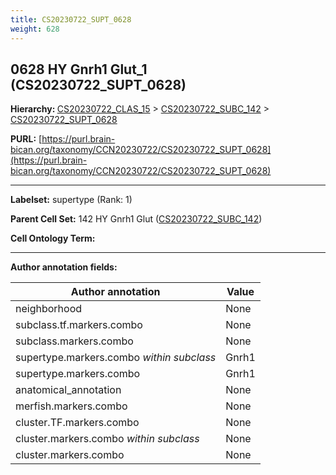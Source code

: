 ```yaml
---
title: CS20230722_SUPT_0628
weight: 628
---
```

## 0628 HY Gnrh1 Glut_1 (CS20230722_SUPT_0628)
<b>Hierarchy: </b>
[CS20230722_CLAS_15](../CS20230722_CLAS_15) >
[CS20230722_SUBC_142](../CS20230722_SUBC_142) >
[CS20230722_SUPT_0628](../CS20230722_SUPT_0628)

**PURL:** [https://purl.brain-bican.org/taxonomy/CCN20230722/CS20230722_SUPT_0628](https://purl.brain-bican.org/taxonomy/CCN20230722/CS20230722_SUPT_0628)

---


**Labelset:** supertype (Rank: 1)

**Parent Cell Set:** 142 HY Gnrh1 Glut ([CS20230722_SUBC_142](../CS20230722_SUBC_142))



**Cell Ontology Term:** 

[MARKER GENES.]: #


---

[TRANSFERRED ANNOTATIONS.]: #


[AUTHOR ANNOTATION FIELDS.]: #


**Author annotation fields:**

| Author annotation | Value |
|-------------------|-------|
|neighborhood|None|
|subclass.tf.markers.combo|None|
|subclass.markers.combo|None|
|supertype.markers.combo _within subclass_|Gnrh1|
|supertype.markers.combo|Gnrh1|
|anatomical_annotation|None|
|merfish.markers.combo|None|
|cluster.TF.markers.combo|None|
|cluster.markers.combo _within subclass_|None|
|cluster.markers.combo|None|
